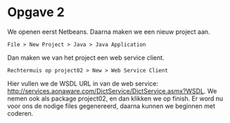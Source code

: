 # Opgave 2

We openen eerst Netbeans. Daarna maken we een nieuw project aan.

```
File > New Project > Java > Java Application
```

Dan maken we van het project een web service client.

```
Rechtermuis op project02 > New > Web Service Client
```

Hier vullen we de WSDL URL in van de web service: http://services.aonaware.com/DictService/DictService.asmx?WSDL.
We nemen ook als package project02, en dan klikken we op finish.
Er word nu voor ons de nodige files gegenereerd, daarna kunnen we beginnen met coderen.

